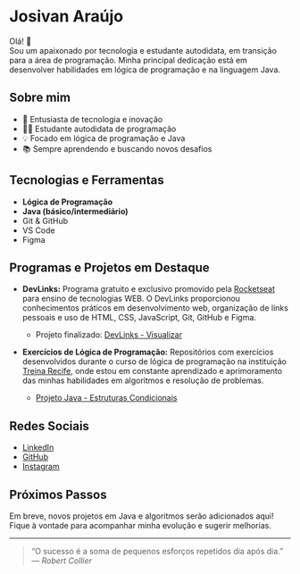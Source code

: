 # Josivan Araújo

Olá! 👋  
Sou um apaixonado por tecnologia e estudante autodidata, em transição para a área de programação. Minha principal dedicação está em desenvolver habilidades em lógica de programação e na linguagem Java.

## Sobre mim

- 🚀 Entusiasta de tecnologia e inovação
- 👨‍💻 Estudante autodidata de programação
- 💡 Focado em lógica de programação e Java
- 📚 Sempre aprendendo e buscando novos desafios

## Tecnologias e Ferramentas

- **Lógica de Programação**
- **Java (básico/intermediário)**
- Git & GitHub
- VS Code
- Figma

## Programas e Projetos em Destaque

- **DevLinks:** Programa gratuito e exclusivo promovido pela [Rocketseat](https://www.rocketseat.com.br/) para ensino de tecnologias WEB. O DevLinks proporcionou conhecimentos práticos em desenvolvimento web, organização de links pessoais e uso de HTML, CSS, JavaScript, Git, GitHub e Figma.  
  - Projeto finalizado: [DevLinks - Visualizar](https://maykbrito.github.io/devlinks/)

- **Exercícios de Lógica de Programação:** Repositórios com exercícios desenvolvidos durante o curso de lógica de programação na instituição [Treina Recife](https://www.treinarecife.com.br/), onde estou em constante aprendizado e aprimoramento das minhas habilidades em algoritmos e resolução de problemas.
    - [Projeto Java - Estruturas Condicionais](https://github.com/Josivan-araujo/projeto-java-estruturas-condicionais)

## Redes Sociais

- [LinkedIn](https://www.linkedin.com/in/josivan-araujo-dev)
- [GitHub](https://github.com/Josivan-araujo)
- [Instagram](https://instagram.com/eujosivanaraujo)

## Próximos Passos

Em breve, novos projetos em Java e algoritmos serão adicionados aqui!  
Fique à vontade para acompanhar minha evolução e sugerir melhorias.

---

> “O sucesso é a soma de pequenos esforços repetidos dia após dia.”  
> _— Robert Collier_
